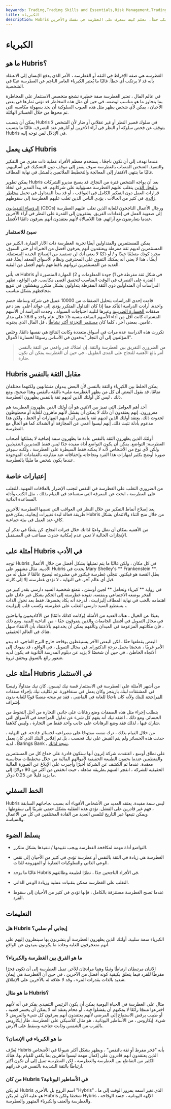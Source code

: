 ```yaml
---
keywords: Trading,Trading Skills and Essentials,Risk Management,Trading Skills
title: الكبرياء
description: Hubris هي ثقة مفرطة أو غطرسة تقود الشخص إلى الاعتقاد بأنه قد لا يرتكب خطأ. تعلم كيف تتعرف على الغطرسة في نفسك والآخرين.
---
```


# الكبرياء
## ما هو Hubris؟

الغطرسة هي صفة الإفراط في الثقة أو الغطرسة ، الأمر الذي يدفع الإنسان إلى الاعتقاد بأنه قد لا يرتكب أي خطأ. غالبًا ما يُعتبر الكبرياء الغامر الناجم عن الغطرسة عيبًا في الشخصية.

في عالم المال ، تعتبر الغطرسة صفة خطيرة تشجع متخصص الاستثمار على المخاطرة بما يتجاوز ما هو مناسب لوضعه. في حين أن مثل هذه المخاطر قد تؤتي ثمارها في بعض الأحيان ، يمكن لأي شخص يظهر مثل هذه العيوب السلوكية أن يجد بسهولة مكاسبه التي تم محوها من خلال الخسائر الهائلة.

يمكن أن يتسبب Hubris في سلوك قصير النظر أو غير عقلاني أو ضار لأن الشخص لا يتوقف عن فحص سلوكه أو النظر في آراء الآخرين أو آثارهم عند التصرف. غالبًا ما يتسبب Hubris في الإذلال لمن توجه إليه.

## كيف يعمل Hubris

عندما تهدف إلى أن تكون ناجحًا ، يستخدم معظم الأفراد عملية ذات مغزى من التفكير والتنفيذ. الشخص المصاب بالغطرسة سوف يقفز إلى موقف دون التشكيك في أساليبهم. غالبًا ما ينتهي الافتقار إلى المعالجة والتخطيط الملائمين بالفشل في نهاية المطاف.

يمكن تطوير Hubris بعد أن يواجه الشخص فترة من النجاح. قد يصبح مديرو الشركات [والتجار الذين](/trader) يتغلب عليهم الغطرسة مسؤولية على شركاتهم. قد يبدأ المدير في اتخاذ قرارات العمل دون التفكير الكامل في العواقب ، أو قد يبدأ المتداول في تحمل [مخاطر زائدة](/risk). في كثير من الحالات ، يؤدي الناس الذين تغلب عليهم الغطرسة إلى سقوطهم.

[الرؤساء التنفيذيون](/ceo) (CEOs) ورجال الأعمال الناجحون للغاية الذين تغلب عليهم الغطرسة إلى صعوبة العمل في إعدادات الفريق. يفتقرون إلى القدرة على النظر في آراء الآخرين عندما يتعارضون مع آرائهم. هذا اللامبالاة لأنهم يعتقدون أنهم يعرفون دائمًا الأفضل.

### سيئ للاستثمار

يمكن للمستثمرين والمتداولين أيضًا تجربة الغطرسة ذات الآثار الضارة. الكثير من المستثمرين لديهم ثقة مفرطة ويعتقدون أنهم يعرفون أفضل من الخبراء أو حتى السوق. مجرد كونك متعلمًا جيدًا و / أو ذكيًا لا يعني أنك لن تستفيد من النصائح الجيدة المستقلة. أيضًا ، هذا لا يعني أنه يمكنك التفوق على المحترفين ونظام الأسواق المعقد أيضًا. فقد العديد من المستثمرين ثرواتهم باقتناعهم بأنهم أفضل من البقية.

قد يأتي Hubris في شكل ثقة مفرطة في 1) جودة المعلومات و 2) المهارة المتصورة أو القدرة على التصرف في الوقت المناسب لتحقيق أقصى مكاسب. في الواقع ، تظهر الدراسات أن المتداولين ذوي الثقة المفرطة يتداولون بشكل متكرر ويفشلون في تنويع محافظهم بشكل مناسب.

قامت إحدى الدراسات بتحليل الصفقات من 10000 عميل في شركة وساطة خصم واحدة. أرادت الدراسة التأكد مما إذا كان التداول المتكرر يؤدي إلى عوائد أعلى. بعد دعم صفقات [الخسارة الضريبية](/capitalloss) وغيرها لتلبية احتياجات السيولة ، وجدت الدراسة أن الأسهم المشتراة كانت أقل من أداء الأسهم المباعة بنسبة 5٪ خلال عام واحد و 8.6٪ على مدار عامين. بمعنى آخر ، كلما كان [مستثمر التجزئة أكثر نشاطًا](/retailinvestor) ، قل المال الذي يجنونه.

تكررت هذه الدراسة عدة مرات في أسواق متعددة وكانت النتائج هي نفسها دائمًا. وخلص المؤلفون إلى أن التجار "يدفعون في الأساس رسومًا لخسارة الأموال".

> من الضروري التفريق بين الغطرسة والثقة. إن امتلاك قدر واقعي من الثقة بالنفس أمر بالغ الأهمية للنجاح على المدى الطويل ، في حين أن الغطرسة يمكن أن تكون ضارة.

>

## Hubris مقابل الثقة بالنفس

يمكن الخلط بين الكبرياء والثقة بالنفس لأن البعض يبدوان متشابهين ولكنهما مختلفان تمامًا. قد يقول البعض أن كل من يظهر الغطرسة مليء بالثقة بالنفس وهذا صحيح. ومع ذلك ، ليس كل أولئك الذين لديهم ثقة بالنفس يظهرون الغطرسة.

أحد أهم العوامل التي تميز بين الاثنين هو أن أولئك الذين يظهرون الغطرسة هم مغرورون. إنهم يعتقدون أن ذلك لا يمكن أن يفشل لأنهم ماهرون للغاية أو محظوظون لحدوث ذلك. يعتقد أولئك الذين لديهم ثقة بالنفس أن لديهم المهارات أو الحظ ، ولكن هذا مدعوم بأدلة تثبت ذلك. إنهم ليسوا أعمى عن المجازفة أو الشدائد كما هو الحال مع الغطرسة.

أولئك الذين يظهرون الثقة بالنفس عادة ما يظهرون سمة إضافية لا يمتلكها أصحاب الغطرسة: التواضع. يمكن أن يكون التواضع أداة مفيدة جدًا ليس فقط للمديرين التنفيذيين ولكن لأي نوع من الأشخاص لأنه لا يمكنه فقط السيطرة على الغطرسة ، ولكنه سيوفر صورة أوضح بكثير لمهارات هذا الفرد ونجاحاته وإخفاقاته عند مقارنته بالغمامات الموجودة عندما يكون شخص ما مليئًا بالغطرسة.

## إعتبارات خاصة

من الضروري التغلب على الغطرسة في النفس لتجنب الإضرار بالعلاقات المهنية. للتغلب على الغطرسة ، ابحث عن المعرفة التي ستساعد في القيام بذلك ، مثل الكتب وأدلة المساعدة الذاتية.

يعد إصلاح أنماط التفكير من خلال النظر في العواقب التي تسببها الغطرسة للآخرين طريقة فعالة لبدء تغييرات إيجابية. يمكن قمع Hubris من خلال منح الثناء والائتمان بشكل كافٍ عند العمل في بيئة جماعية.

من الأهمية بمكان أن تظل واعيًا لذاتك خلال فترات النجاح. كن يقظًا في تذكر أن الإنجازات الحالية لا تعني عدم إمكانية حدوث مصاعب في المستقبل.

## أمثلة على Hubris في الأدب

توجد Hubris في كل مكان ، ولكن غالبًا ما يتم تمثيلها بشكل أفضل من خلال الأعمال الأدبية. مثال مشهور على Hubris يحدث في Mary Shelley's ** Frankenstein **. بطل القصة هو فيكتور. تتجلى غطرسة فيكتور في مشروعه ليصبح عالمًا لا مثيل له من قبل أي عالم آخر. في النهاية ، لا تؤدي غطرسته إلا إلى كارثة.

في رواية ** كبرياء وتحامل ** لجين أوستن ، تتمتع شخصية السيد دارسي بقدر كبير من الفخر بوضعه الاجتماعي وبنفسه. تقوده غطرسته إلى الحكم بشكل غير عادل على اهتمامه بالحب في نهاية المطاف إليزابيث ، لدرجة أنه يكاد يخسرها. فقط بعد تحول الذات ، يستطيع السيد دارسي التغلب على غطرسته وكسب قلب إليزابيث.

بعيدًا عن الخيال ، هناك العديد من الأمثلة (وكانت كذلك دائمًا) من الأكاديميين والباحثين في مجال التمويل في أفضل الجامعات والذين يتفوقون حقًا - من الناحية الفنية. ومع ذلك ، فإن مكانتهم المزعومة في الميدان وتألقهم يمكن أن يخدعهم بالاعتقاد بأن الانتقاء سهل هناك في العالم الحقيقي.

البعض يقطعها حقًا ، لكن البعض الآخر يستيقظون بوقاحة خارج البرج العاجي. قد يبدو الأمر غريبًا ، شخصًا يحمل درجة الدكتوراه. في مجال التمويل ، في الواقع ، قد يقودك إلى الاتجاه الخاطئ ، في حين أن شخصًا لا يزيد عن دبلوم المدرسة الثانوية قد يكون لديه شعور رائع بالسوق ويحقق ثروة.

## أمثلة على Hubris في الاستثمار

من أشهر الأمثلة على الغطرسة في الاستثمار قصة نيك ليسون. كان نيك متداولًا رئيسيًا في المشتقات لبنك بارينجز وكان يعمل في سنغافورة. تم تكليف نيك بإجراء صفقات [المراجحة](/arbitrage) للبنك ولأنه كان ناجحًا للغاية في الماضي ، فقد تم منحه منصبًا قويًا للغاية بدون إشراف.

يتطلب إجراء مثل هذه الصفقات وضع رهانات على جانبي التجارة من أجل التحوط من الخسائر. ومع ذلك ، اعتقد نيك أنه يفهم كل شيء عن تداول المراجحة في الأسواق التي شارك فيها ، لذلك فقد وضع الرهانات على جانب واحد فقط من التجارة ، وليس كلاهما.

من خلال القيام بذلك ، ترك نفسه مفتوحًا على مصراعيه لخسائر فادحة. في النهاية ، حدثت هذه الخسائر ولم يتم القبض على نيك فحسب ، بل تم إفلاس البنك الذي كان يعمل لديه ، Barings Bank ، [نتيجة لذلك](/baringsbank).

على نطاق أوسع ، اعتقدت شركة إنرون أنها ستكون قادرة على خداع كل من المستثمرين والمنظمين عندما يخفون الطبيعة الحقيقية لأموالهم المالية من خلال مخططات محاسبية معقدة. عندما تم الكشف عن الشركة أخيرًا وأُجبرت على الإبلاغ عن الصورة المالية الحقيقية للشركة ، انفجر السهم بطريقة مذهلة ، حيث انخفض من أكثر من 90 دولارًا إلى ما يزيد قليلاً عن 0.25 دولار.

## الخط السفلي

Hubris ليس سمة مفيدة. يعتقد العديد من الأشخاص الأقوياء أنه بسبب نجاحاتهم السابقة ، فهم غير قادرين على الفشل. تؤدي هذه العقلية بشكل حتمي تقريبًا إلى سقوطها ، ويمكن تتبعها عبر التاريخ لتلمس العديد من القادة المختلفين في كل من الأعمال والسياسة.

## يسلط الضوء

- التواضع أداة مهمة لمكافحة الغطرسة ويجب تقييمها / تنفيذها بشكل متكرر.

- الغطرسة هي زيادة في الثقة بالنفس أو غطرسة تؤدي في كثير من الأحيان إلى نقص الوعي الذاتي والسلوكيات الضارة أو المهزومة للذات.

- غالبًا ما يوجد Hubris في الأفراد الناجحين جدًا ، نظرًا لطبيعة وظائفهم.

- التغلب على الغطرسة ممكن بتقنيات عملية وزيادة الوعي الذاتي.

- عندما تصبح الغطرسة مستنزفة بالكامل ، فإنها تؤدي في كثير من الأحيان إلى سقوط الفرد.

## التعليمات

### هل Hubris إيجابي أم سلبي؟

الكبرياء سمة سلبية. أولئك الذين يظهرون الغطرسة أو يتشربون بها سينظرون إليهم على أنهم متعجرفون للغاية وعادة ما يكونون بعيدون عن الواقع.

### ما هو الفرق بين الغطرسة والكبرياء؟

الاثنان مرتبطان ارتباطًا وثيقًا وهما مرادفان للآخر. تميل الغطرسة إلى أن تكون فخرًا مفرطًا للفرد فيما يتعلق بكيفية كونه أفضل من الآخرين ، في حين أن الغطرسة هي إيمان شديد بالذات بقدرات المرء ، وقد لا علاقة له بالآخرين على الإطلاق.

### ما هو مثال Hubris؟

مثال على الغطرسة في الحياة اليومية يمكن أن يكون الرئيس التنفيذي يفكر في أنه لأنهم اخترعوا منتجًا رائعًا لا يمكنهم أن يفشلوا فيه ، أو محام يعتقد أنه لا يمكن أن يخسر قضية ، أو طبيب يرفض الاستماع إلى المرضى لأنهم يعتقدون أنهم يعرفون كل شيء والمريض لا شيء. إيكاروس ، من الأساطير اليونانية ، هو مثال كلاسيكي على الغطرسة. طار إيكاروس بالقرب من الشمس وذابت جناحيه وسقط على الأرض.

### ما هو الكبرياء في الإنسان؟

يُعرَّف Hubris بأنه "فخر مفرط أو ثقة بالنفس" ، ويظهر بشكل أكثر شيوعًا في الأشخاص الذين يعتقدون أنهم قادرون على إكمال مهمة ليسوا ماهرين بما يكفي للقيام بها. هناك الكثير من التقاطع بين الغطرسة والغطرسة ، لكن الغطرسة تميل إلى أن تكون أكثر ارتباطًا بالثقة الشديدة بالنفس في قدراتهم.

### من كان Hubris في الأساطير اليونانية؟

لم يكن Hubris اسم الروح بل بالأحرى "Hybris" ، الذي تغير اسمه بمرور الوقت إلى ما هو عليه الآن. لم يكن Hubris شخصًا ولكن Hybris ، الإلهة اليونانية ، جسد الوقاحة والغطرسة والعنف والكبرياء المتهور والغطرسة.

